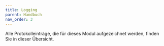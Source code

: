 ```yaml
---
title: Logging
parent: Handbuch
nav_order: 3
---
```


Alle Protokolleinträge, die für dieses Modul aufgezeichnet werden, finden Sie in dieser Übersicht.
